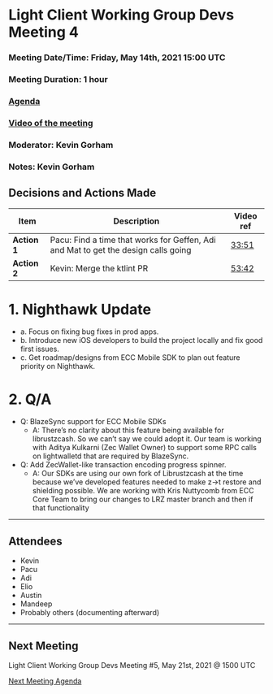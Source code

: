 # Light Client Working Group Devs Meeting 4
### Meeting Date/Time: Friday, May 14th, 2021 15:00 UTC
### Meeting Duration: 1 hour
### [Agenda](https://github.com/zcash/lcwg/issues/5)
### [Video of the meeting](no-recorded)
### Moderator: Kevin Gorham
### Notes: Kevin Gorham

## Decisions and Actions Made
| Item | Description | Video ref |
| ------------- | ----------- | --------- |
| **Action 1**   | Pacu: Find a time that works for Geffen, Adi and Mat to get the design calls going | [33:51](no-video) |   
| **Action 2**   | Kevin: Merge the ktlint PR | [53:42](no-video) |    



# 1. Nighthawk Update
- a. Focus on fixing bug fixes in prod apps.
- b. Introduce new iOS developers to build the project locally and fix good first issues.
- c. Get roadmap/designs from ECC Mobile SDK to plan out feature priority on Nighthawk.

# 2. Q/A
- Q: BlazeSync support for ECC Mobile SDKs
  - A: There’s no clarity about this feature being available for librustzcash. So we can’t say we could adopt it. Our team is working with Aditya Kulkarni (Zec Wallet Owner) to support some RPC calls on lightwalletd that are required by BlazeSync.
- Q: Add ZecWallet-like transaction encoding progress spinner.
  - A: Our SDKs are using our own fork of Librustzcash at the time because we’ve developed features needed to make z->t restore and shielding possible. We are working with Kris Nuttycomb from ECC Core Team to bring our changes to LRZ master branch and then if that functionality 


-------------------------------------------
## Attendees
- Kevin
- Pacu
- Adi
- Elio
- Austin
- Mandeep
- Probably others (documenting afterward) 

---------------------------------------

## Next Meeting
Light Client Working Group Devs Meeting #5, May 21st, 2021 @ 1500 UTC

[Next Meeting Agenda](https://github.com/zcash/lcwg/issues/6)

